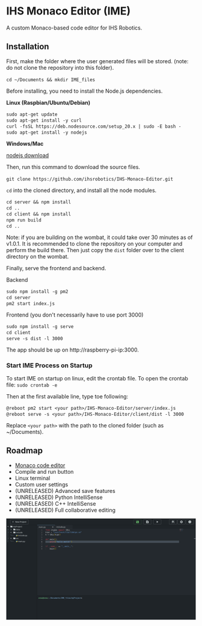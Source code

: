 # IHS Monaco Editor (IME)

A custom Monaco-based code editor for IHS Robotics. 

## Installation
First, make the folder where the user generated files will be stored. (note: do not clone the repository into this folder).

`cd ~/Documents && mkdir IME_files`


Before installing, you need to install the Node.js dependencies. 

**Linux (Raspbian/Ubuntu/Debian)**
```
sudo apt-get update
sudo apt-get install -y curl
curl -fsSL https://deb.nodesource.com/setup_20.x | sudo -E bash -
sudo apt-get install -y nodejs
```
**Windows/Mac**

[nodejs download](https://nodejs.org/en/download)

Then, run this command to download the source files.

`git clone https://github.com/ihsrobotics/IHS-Monaco-Editor.git`

`cd` into the cloned directory, and install all the node modules.
```
cd server && npm install
cd ..
cd client && npm install
npm run build
cd ..
```
Note: if you are building on the wombat, it could take over 30 minutes as of v1.0.1. It is recommended to clone the repository on your computer and perform the build there. Then just copy the `dist` folder over to the client directory on the wombat. 

Finally, serve the frontend and backend.

Backend
```
sudo npm install -g pm2
cd server
pm2 start index.js
```

Frontend (you don't necessarily have to use port 3000)
```
sudo npm install -g serve
cd client
serve -s dist -l 3000
```
The app should be up on
http://raspberry-pi-ip:3000.

### Start IME Process on Startup

To start IME on startup on linux, edit the crontab file.
To open the crontab file:
`
sudo crontab -e
`

Then at the first available line, type toe following:
```
@reboot pm2 start <your path>/IHS-Monaco-Editor/server/index.js
@reboot serve -s <your path>/IHS-Monaco-Editor/client/dist -l 3000
```
Replace `<your path>` with the path to the cloned folder (such as ~/Documents).

## Roadmap

- [Monaco code editor](https://microsoft.github.io/monaco-editor/)
- Compile and run button
- Linux terminal
- Custom user settings
- (UNRELEASED) Advanced save features
- (UNRELEASED) Python IntelliSense
- (UNRELEASED) C++ IntelliSense
- (UNRELEASED) Full collaborative editing

![alt](./demo.png)